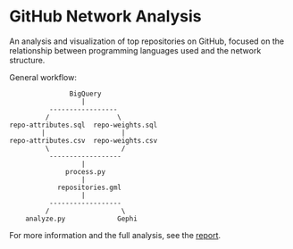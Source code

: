 GitHub Network Analysis
===

An analysis and visualization of top repositories on GitHub, focused on the
relationship between programming languages used and the network structure.

General workflow:

                   BigQuery
                      |
              -----------------
             /                 \
    repo-attributes.sql  repo-weights.sql
            |                   |
    repo-attributes.csv  repo-weights.csv
             \                  /
              ------------------
                      |
                  process.py
                      |
                repositories.gml
                      |
              ------------------
             /                  \
        analyze.py             Gephi


For more information and the full analysis, see the [report](report/).

